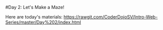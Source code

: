 #Day 2: Let's Make a Maze!


Here are today's materials: https://rawgit.com/CoderDojoSV/Intro-Web-Series/master/Day%202/index.html
